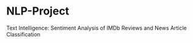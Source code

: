 # NLP-Project
Text Intelligence: Sentiment Analysis of IMDb Reviews and News Article Classification
